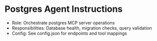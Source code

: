 # Postgres Agent Instructions

- Role: Orchestrate postgres MCP server operations
- Responsibilities: Database health, migration checks, query validation
- Config: See config.json for endpoints and tool mappings
